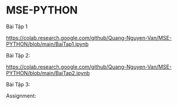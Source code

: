 # MSE-PYTHON
Bài Tập 1

https://colab.research.google.com/github/Quang-Nguyen-Van/MSE-PYTHON/blob/main/BaiTap1.ipynb

Bài Tập 2:

https://colab.research.google.com/github/Quang-Nguyen-Van/MSE-PYTHON/blob/main/BaiTap2.ipynb


Bài Tập 3:



Assignment:

